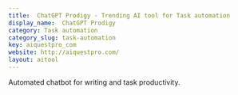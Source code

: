 ```yaml
---
title:  ChatGPT Prodigy - Trending AI tool for Task automation
display_name:  ChatGPT Prodigy
category: Task automation
category_slug: task-automation
key: aiquestpro_com
website: http://aiquestpro.com/
layout: aitool
---
```


Automated chatbot for writing and task productivity.
